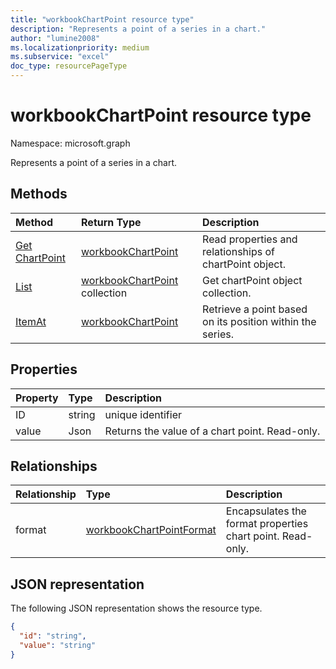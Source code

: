 ```yaml
---
title: "workbookChartPoint resource type"
description: "Represents a point of a series in a chart."
author: "lumine2008"
ms.localizationpriority: medium
ms.subservice: "excel"
doc_type: resourcePageType
---
```


# workbookChartPoint resource type

Namespace: microsoft.graph

Represents a point of a series in a chart.


## Methods

| Method		   | Return Type	|Description|
|:---------------|:--------|:----------|
|[Get ChartPoint](../api/chartpoint-get.md) | [workbookChartPoint](workbookchartpoint.md) |Read properties and relationships of chartPoint object.|
|[List](../api/chartpoint-list.md) | [workbookChartPoint](workbookchartpoint.md) collection |Get chartPoint object collection. |
|[ItemAt](../api/chartpointscollection-itemat.md)|[workbookChartPoint](workbookchartpoint.md)|Retrieve a point based on its position within the series.|

## Properties
| Property	   | Type	|Description|
|:---------------|:--------|:----------|
|ID|string|unique identifier|
|value|Json|Returns the value of a chart point. Read-only.|

## Relationships
| Relationship | Type	|Description|
|:---------------|:--------|:----------|
|format|[workbookChartPointFormat](workbookchartpointformat.md)|Encapsulates the format properties chart point. Read-only.|

## JSON representation

The following JSON representation shows the resource type.

<!--{
  "blockType": "resource",
  "optionalProperties": [],
  "keyProperty": "id",
  "baseType": "microsoft.graph.entity",
  "@odata.type": "microsoft.graph.workbookChartPoint"
}-->

```json
{
  "id": "string",
  "value": "string"
}

```

<!-- uuid: 8fcb5dbc-d5aa-4681-8e31-b001d5168d79
2015-10-25 14:57:30 UTC -->
<!-- {
  "type": "#page.annotation",
  "description": "ChartPoint resource",
  "keywords": "",
  "section": "documentation",
  "tocPath": ""
}-->

